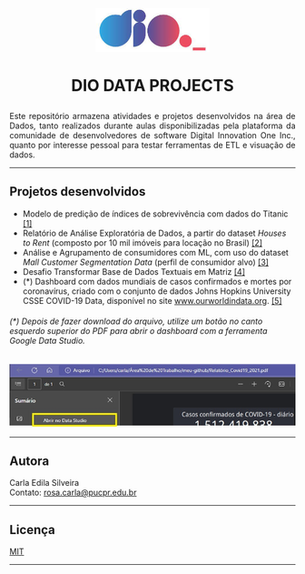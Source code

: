 
<p align="center"> 
<img src="https://github.com/rosacarla/DIO-data-projects/blob/main/images/logo.jpg" width="200">
</p>

# <p align="center">DIO DATA PROJECTS</p>  

<p align="justify"> 
Este repositório armazena atividades e projetos desenvolvidos na área de Dados, tanto realizados durante aulas disponibilizadas pela plataforma da comunidade de desenvolvedores de software Digital Innovation One Inc., quanto por interesse pessoal para testar ferramentas de ETL e visuação de dados.
</p>

---

## Projetos desenvolvidos  

- Modelo de predição de índices de sobrevivência com dados do Titanic [[1]](https://github.com/rosacarla/DIO-data-projects/blob/main/notebooks/ProjetoDIO_Titanic.ipynb) 
- Relatório de Análise Exploratória de Dados, a partir do dataset _Houses to Rent_ (composto por 10 mil imóveis para locação no Brasil) [[2]](https://github.com/rosacarla/DIO-data-projects/blob/main/notebooks/Projeto_Relatorio_Analise_Exploratoria.ipynb)
- Análise e Agrupamento de consumidores com ML, com uso do dataset _Mall Customer Segmentation Data_ (perfil de consumidor alvo) [[3]](https://github.com/rosacarla/DIO-data-projects/blob/main/notebooks/Projeto_Agrupamento_Clientes_KMeans.ipynb)
- Desafio Transformar Base de Dados Textuais em Matriz [[4]](https://github.com/rosacarla/DIO-data-projects/blob/main/notebooks/Desafio_text_matrix.ipynb)  
- (*) Dashboard com dados mundiais de casos confirmados e mortes por coronavírus, criado com o conjunto de dados Johns Hopkins University CSSE COVID-19 Data, disponível no site www.ourworldindata.org. [[5]](https://github.com/rosacarla/DIO-data-projects/blob/main/Relat%C3%B3rio_Covid19_2021.pdf) 
###### (*) Depois de fazer download do arquivo, utilize um botão no canto esquerdo superior do PDF para abrir o dashboard com a ferramenta Google Data Studio.
<p align="left"> 
<img src="https://github.com/rosacarla/DIO-data-projects/blob/main/images/abre-data-studio.png" width="600">
</p>

---

## Autora  

Carla Edila Silveira  
Contato: rosa.carla@pucpr.edu.br

--- 

## Licença  

[MIT](https://choosealicense.com/licenses/mit/)

---
